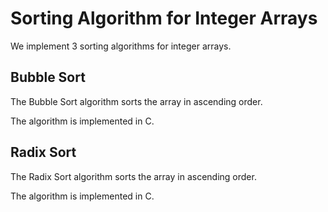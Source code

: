 # Sorting Algorithm for Integer Arrays

We implement 3 sorting algorithms for integer arrays.

## Bubble Sort

The Bubble Sort algorithm sorts the array in ascending order.

The algorithm is implemented in C.


## Radix Sort

The Radix Sort algorithm sorts the array in ascending order.

The algorithm is implemented in C.
